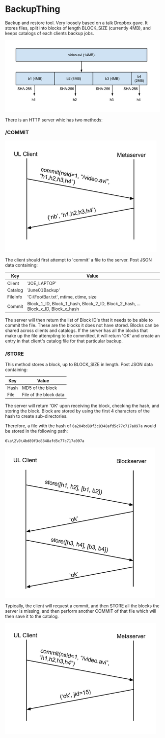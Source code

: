 # BackupThing

Backup and restore tool. Very loosely based on a talk Dropbox gave. It stores files, split into blocks of length BLOCK_SIZE (currently 4MB), and keeps catalogs of each clients backup jobs.

![File Layout](/images/dropboxfileformat1.png)

There is an  HTTP server whic has two methods:

### /COMMIT

![First Commit](/images/protocol11.png)

The client should first attempt to 'commit' a file to the server. Post JSON data containing:

| Key | Value |
| -----| ----- |
| Client | 'JOE_LAPTOP' |
| Catalog | 'June01Backup' |
| FileInfo | 'C:\Foo\Bar.txt', mtime, ctime, size |
| Commit | Block_1_ID, Block_1_hash, Block_2_ID, Block_2_hash, ... Block_x_ID, Block_x_hash |

The server will then return the list of Block ID's that it needs to be able to commit the file. These are the blocks it does not have stored. Blocks can be shared across clients and catalogs. If the server has all the blocks that make up the file attempting to be committed, it will return 'OK' and create an entry in that client's catalog file for that particular backup.

### /STORE

This method stores a block, up to BLOCK_SIZE in length. Post JSON data containing:

| Key | Value |
| -----| ----- |
| Hash | MD5 of the block |
| File | File of the block data |

The server will return 'OK' upon receiving the block, checking the hash, and storing the block. Block are stored by using the first 4 characters of the hash to create sub-directories.

Therefore, a file with the hash of `6a204bd89f3c8348afd5c77c717a097a` would be stored in the following path:

`6\a\2\0\4bd89f3c8348afd5c77c717a097a`

![Store Blocks](/images/protocol21.png)

Typically, the client will request a commit, and then STORE all the blocks the server is missing, and then perform another COMMIT of that file which will then save it to the catalog.

![Final Commit](/images/protocol31.png)
